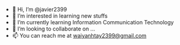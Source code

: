 - 👋 Hi, I’m @javier2399
- 👀 I’m interested in learning new stuffs
- 🌱 I’m currently learning Information Communication Technology
- 💞️ I’m looking to collaborate on ...
- 📫 You can reach me at waiyanhtay2399@gmail.com

<!---
javier2399/javier2399 is a ✨ special ✨ repository because its `README.md` (this file) appears on your GitHub profile.
You can click the Preview link to take a look at your changes.
--->
